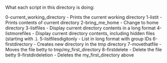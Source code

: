 What each script in this directory is doing:

0-current_working_directory - Prints the current working directory
1-listit - Prints contents of current directory
2-bring_me_home - Change to home directory
3-listfiles - Display current directory contents in a long format
4-listmorefiles - Display current directory contents, including hidden files (starting with .). 
5-listfilesdigitonly - List in long format with group IDs
6-firstdirectory - Creates new directory in the tmp directory
7-movethatfile - Moves the file betty to tmp/my_first_directory
8-firstdelete - Delete the file betty
9-firstdirdeletion - Deletes the my_first_directory above
